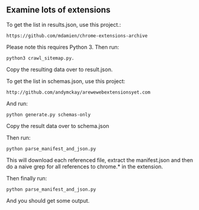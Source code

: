 Examine lots of extensions
--------------------------

To get the list in results.json, use this project.:

    https://github.com/mdamien/chrome-extensions-archive

Please note this requires Python 3. Then run:

    python3 crawl_sitemap.py.

Copy the resulting data over to result.json.

To get the list in schemas.json, use this project:

    http://github.com/andymckay/arewewebextensionsyet.com

And run:

    python generate.py schemas-only

Copy the result data over to schema.json

Then run:

    python parse_manifest_and_json.py

This will download each referenced file, extract the manifest.json and then do a naive grep for all references to chrome.* in the extension.

Then finally run:

    python parse_manifest_and_json.py

And you should get some output.
